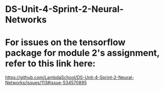 # DS-Unit-4-Sprint-2-Neural-Networks
# For issues on the tensorflow package for module 2's assignment, refer to this link here:
https://github.com/LambdaSchool/DS-Unit-4-Sprint-2-Neural-Networks/issues/113#issue-534570895

